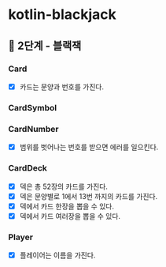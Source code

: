 # kotlin-blackjack

## 🚀 2단계 - 블랙잭

### Card
- [x] 카드는 문양과 번호를 가진다.

### CardSymbol

### CardNumber
- [x] 범위를 벗어나는 번호를 받으면 에러를 일으킨다.

### CardDeck
- [x] 덱은 총 52장의 카드를 가진다.
- [x] 덱은 문양별로 1에서 13번 까지의 카드를 가진다.
- [x] 덱에서 카드 한장을 뽑을 수 있다.
- [x] 덱에서 카드 여러장을 뽑을 수 있다.

### Player
- [x] 플레이어는 이름을 가진다.